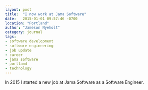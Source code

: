 ```yaml
---
layout: post
title:  "I now work at Jama Software"
date:   2015-01-01 09:57:46 -0700
location: "Portland"
author: "Jameson Nyeholt"
category: journal
tags:
- software development
- software engineering
- job update
- career
- jama software
- portland
- technology
---
```


In 2015 I started a new job at Jama Software as a Software Engineer.

<!--description-->
